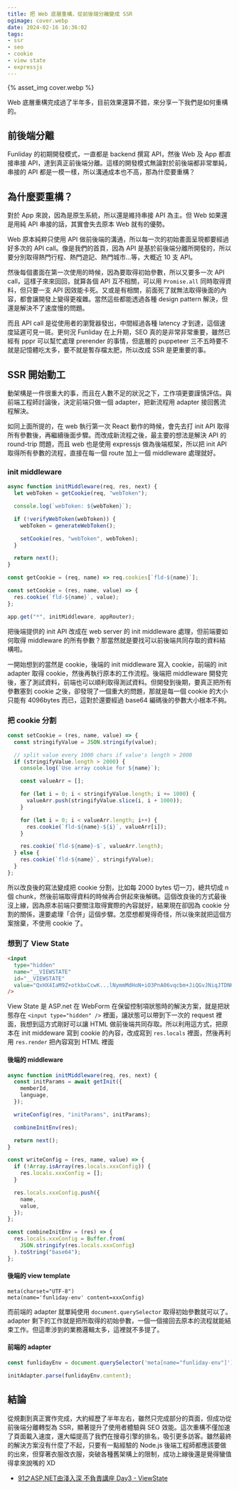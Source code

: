 ```yaml
---
title: 把 Web 底層重構，從前後端分離變成 SSR
ogimage: cover.webp
date: 2024-02-16 16:36:02
tags:
- ssr
- seo
- cookie
- view state
- expressjs
---
```


{% asset_img cover.webp %}

Web 底層重構完成過了半年多，目前效果還算不錯，來分享一下我們是如何重構的。

## 前後端分離

Funliday 的初期開發模式，一直都是 backend 撰寫 API，然後 Web 及 App 都直接串接 API，達到真正前後端分離。這樣的開發模式無論對於前後端都非常單純，串接的 API 都是一模一樣，所以溝通成本也不高，那為什麼要重構？

## 為什麼要重構？

對於 App 來說，因為是原生系統，所以還是維持串接 API 為主。但 Web 如果還是用純 API 串接的話，其實會失去原本 Web 就有的優勢。

Web 原本純粹只使用 API 做前後端的溝通，所以每一次的初始畫面呈現都要經過好多次的 API call。像是我們的首頁，因為 API 是基於前後端分離所開發的，所以要分別取得熱門行程、熱門遊記、熱門城市...等，大概近 10 支 API。

然後每個畫面在第一次使用的時候，因為要取得初始參數，所以又要多一次 API call，這樣子來來回回，就算各個 API 互不相關，可以用 `Promise.all` 同時取得資料，但只要一支 API 因效能卡死。又或是有相關，前面死了就無法取得後面的內容，都會讓開發上變得更複雜。當然這些都能透過各種 design pattern 解決，但還是解決不了速度慢的問題。

而且 API call 是從使用者的瀏覽器發出，中間經過各種 latency 才到達，這個速度延遲可見一斑。更何況 Funliday 在上升期，SEO 真的是非常非常重要，雖然已經有 pppr 可以幫忙處理 prerender 的事情，但底層的 puppeteer 三不五時要不就是記憶體吃太多，要不就是暫存檔太肥，所以改成 SSR 是更重要的事。

## SSR 開始動工

動架構是一件很重大的事，而且在人數不足的狀況之下，工作項更要謹慎評估。與前端工程師討論後，決定前端只做一個 adapter，把新流程用 adapter 接回舊流程解決。

如同上面所提的，在 web 執行第一次 React 動作的時候，會先去打 init API 取得所有參數後，再繼續後面步驟。而改成新流程之後，最主要的想法是解決 API 的 round-trip 問題，而且 web 也是使用 expressjs 做為後端框架，所以把 init API 取得所有參數的流程，直接在每一個 route 加上一個 middleware 處理就好。

### init middleware

```js
async function initMiddleware(req, res, next) {
  let webToken = getCookie(req, "webToken");

  console.log(`webToken: ${webToken}`);

  if (!verifyWebToken(webToken)) {
    webToken = generateWebToken();

    setCookie(res, "webToken", webToken);
  }

  return next();
}

const getCookie = (req, name) => req.cookies[`fld-${name}`];

const setCookie = (res, name, value) => {
  res.cookie(`fld-${name}`, value);
};

app.get("*", initMiddleware, appRouter);
```

把後端提供的 init API 改成在 web server 的 init middleware 處理，但前端要如何取得 middleware 的所有參數？那當然就是要找可以前後端共同存取的資料結構啦。

一開始想到的當然是 cookie，後端的 init middleware 寫入 cookie，前端的 init adapter 取得 cookie，然後再執行原本的工作流程。後端把 middleware 開發完後，塞了測試資料，前端也可以順利取得測試資料。但開發到後期，要真正把所有參數塞到 cookie 之後，卻發現了一個重大的問題，那就是每一個 cookie 的大小只能有 4096bytes 而已，這對於還要經過 base64 編碼後的參數大小根本不夠。

### 把 cookie 分割

```js
const setCookie = (res, name, value) => {
  const stringifyValue = JSON.stringify(value);

  // split value every 1000 chars if value's length > 2000
  if (stringifyValue.length > 2000) {
    console.log(`Use array cookie for ${name}`);

    const valueArr = [];

    for (let i = 0; i < stringifyValue.length; i += 1000) {
      valueArr.push(stringifyValue.slice(i, i + 1000));
    }

    for (let i = 0; i < valueArr.length; i++) {
      res.cookie(`fld-${name}-${i}`, valueArr[i]);
    }

    res.cookie(`fld-${name}-$`, valueArr.length);
  } else {
    res.cookie(`fld-${name}`, stringifyValue);
  }
};
```

所以改良後的寫法變成把 cookie 分割，比如每 2000 bytes 切一刀，總共切成 n 個 chunk，然後前端取得資料的時候再合併起來後解碼。這個改良後的方式最後沒上線，因為原本前端只要關注取得實際的內容就好，結果現在卻因為 cookie 分割的關係，還要處理「合併」這個步驟。怎麼想都覺得奇怪，所以後來就把這個方案捨棄，不使用 cookie 了。

### 想到了 View State

```html
<input
  type="hidden"
  name="__VIEWSTATE"
  id="__VIEWSTATE"
  value="QxHX4IaM9Z+otkbxCcwK...lNymmMdHoN+iO3PnA06vqcbm+JiQGvJNiqJTDNK918Tfnylm7Bdw1f83/GVw=="
/>
```

View State 是 ASP.net 在 WebForm 在保留控制項狀態時的解決方案，就是把狀態存在 `<input type="hidden" />` 裡面，讓狀態可以帶到下一次的 request 裡面，我想到這方式剛好可以讓 HTML 做前後端共同存取。所以利用這方式，把原本在 init middeware 寫到 cookie 的內容，改成寫到 `res.locals` 裡面，然後再利用 `res.render` 把內容寫到 HTML 裡面

#### 後端的 middleware

```js
async function initMiddleware(req, res, next) {
  const initParams = await getInit({
    memberId,
    language,
  });

  writeConfig(res, "initParams", initParams);

  combineInitEnv(res);

  return next();
}

const writeConfig = (res, name, value) => {
  if (!Array.isArray(res.locals.xxxConfig)) {
    res.locals.xxxConfig = [];
  }

  res.locals.xxxConfig.push({
    name,
    value,
  });
};

const combineInitEnv = (res) => {
  res.locals.xxxConfig = Buffer.from(
    JSON.stringify(res.locals.xxxConfig)
  ).toString("base64");
};
```

#### 後端的 view template

```pug
meta(charset="UTF-8")
meta(name='funliday-env' content=xxxConfig)
```

而前端的 adapter 就單純使用 `document.querySelector` 取得初始參數就可以了。adapter 剩下的工作就是把所取得的初始參數，一個一個接回去原本的流程就能結束工作。但這牽涉到的業務邏輯太多，這裡就不多提了。

#### 前端的 adapter

```js
const funlidayEnv = document.querySelector('meta[name="funliday-env"]');

initAdapter.parse(funlidayEnv.content);
```

## 結論

從規劃到真正實作完成，大約經歷了半年左右，雖然只完成部分的頁面，但成功從前後端分離轉型為 SSR，顯著提升了使用者體驗與 SEO 效能。這次重構不僅加速了頁面載入速度，還大幅提高了我們在搜尋引擎的排名，吸引更多訪客。雖然最終的解決方案沒有什麼了不起，只要有一點經驗的 Node.js 後端工程師都應該要做的出來，但穿著衣服改衣服，突破各種舊架構上的限制，成功上線後還是覺得蠻值得拿來說嘴的 XD

* [91之ASP.NET由淺入深 不負責講座 Day3 - ViewState](https://ithelp.ithome.com.tw/articles/10051189)